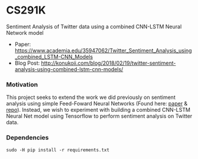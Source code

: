 # CS291K
Sentiment Analysis of Twitter data using a combined CNN-LSTM Neural Network model

- Paper: https://www.academia.edu/35947062/Twitter_Sentiment_Analysis_using_combined_LSTM-CNN_Models
- Blog Post: http://konukoii.com/blog/2018/02/19/twitter-sentiment-analysis-using-combined-lstm-cnn-models/

### Motivation
This project seeks to extend the work we did previously on sentiment analysis using simple Feed-Foward Neural Networks (Found here: [paper](https://www.academia.edu/30498927/Twitter_Sentiment_Analysis_with_Neural_Networks) & [repo](https://github.com/pmsosa/Twitter-Sentiment-Analysis)).
Instead, we wish to experiment with building a combined CNN-LSTM Neural Net model using Tensorflow to perform sentiment analysis on Twitter data.

### Dependencies
```
sudo -H pip install -r requirements.txt
```


